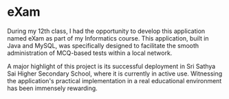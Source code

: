 # eXam
During my 12th class, I had the opportunity to develop this application named eXam as part of my Informatics course. This application, built in Java and MySQL, was specifically designed to facilitate the smooth administration of MCQ-based tests within a local network.

A major highlight of this project is its successful deployment in Sri Sathya Sai Higher Secondary School, where it is currently in active use. Witnessing the application's practical implementation in a real educational environment has been immensely rewarding.
